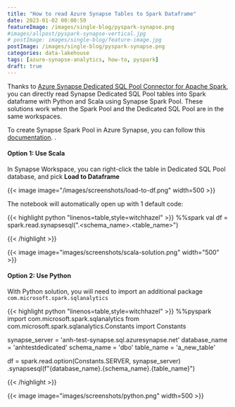 ```yaml
---
title: "How to read Azure Synapse Tables to Spark Dataframe"
date: 2023-01-02 00:00:59
featureImage: /images/single-blog/pyspark-synapse.png
#images/allpost/pyspark-synapse-vertical.jpg
# postImage: images/single-blog/feature-image.jpg
postImage: /images/single-blog/pyspark-synapse.png
categories: data-lakehouse
tags: [azure-synapse-analytics, how-to, pyspark]
draft: true
---
```


Thanks to [Azure Synapse Dedicated SQL Pool Connector for Apache Spark](https://learn.microsoft.com/en-us/azure/synapse-analytics/spark/synapse-spark-sql-pool-import-export?tabs=scala%2Cscala1%2Cscala2%2Cscala3%2Cscala4%2Cscala5), you can directly read Synapse Dedicated SQL Pool tables into Spark dataframe with Python and Scala using Synapse Spark Pool.  These solutions work when the Spark Pool and the Dedicated SQL Pool are in the same workspaces. 

To create Synapse Spark Pool in Azure Synapse, you can follow this [documentation](https://learn.microsoft.com/en-us/azure/synapse-analytics/quickstart-create-apache-spark-pool-studio). .

#### Option 1: Use Scala

In Synapse Workspace, you can right-click the table in Dedicated SQL Pool database, and pick **Load to Dataframe** 

{{< image image="/images/screenshots/load-to-df.png" width=500 >}}

The notebook will automatically open up with 1 default code:

{{< highlight python "linenos=table,style=witchhazel" >}}
%%spark
val df = spark.read.synapsesql("<sql-pool-database>.<schema_name>.<table_name>")

{{< /highlight >}}


{{< image image="images/screenshots/scala-solution.png"  width="500" >}}

#### Option 2: Use Python

With Python solution, you will need to import an additional package `com.microsoft.spark.sqlanalytics`

{{< highlight python "linenos=table,style=witchhazel" >}}
%%pyspark
import com.microsoft.spark.sqlanalytics
from com.microsoft.spark.sqlanalytics.Constants import Constants

synapse_server = 'anh-test-synapse.sql.azuresynapse.net'
database_name = 'anhtestdedicated'
schema_name = 'dbo'
table_name = 'a_new_table'

df = spark.read.option(Constants.SERVER, synapse_server) \
    .synapsesql(f"{database_name}.{schema_name}.{table_name}")

{{< /highlight >}}

{{< image image="images/screenshots/python.png" width=500 >}}


